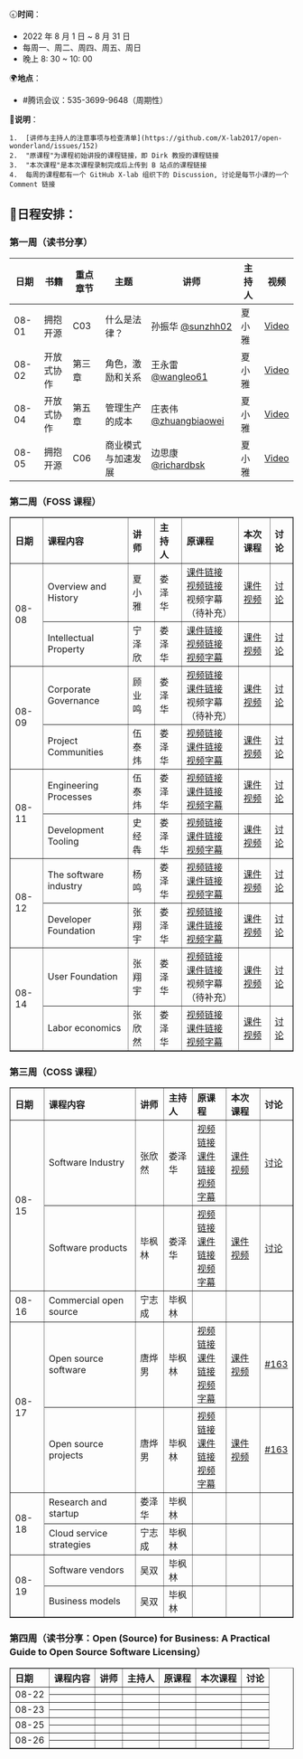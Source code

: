 🕣**时间**：
- 2022 年 8 月 1 日 ~ 8 月 31 日
- 每周一、周二、周四、周五、周日
- 晚上 8: 30 ~ 10: 00

🌍**地点**：
- #腾讯会议：535-3699-9648（周期性）

📒**说明**：

	1.  [讲师与主持人的注意事项与检查清单](https://github.com/X-lab2017/open-wonderland/issues/152)
	2.  "原课程"为课程初始讲授的课程链接，即 Dirk 教授的课程链接
	3.  "本次课程"是本次课程录制完成后上传到 B 站点的课程链接
	4.  每周的课程都有一个 GitHub X-lab 组织下的 Discussion, 讨论是每节小课的一个 Comment 链接

## 📆日程安排：

### 第一周（读书分享）

| 日期  | 书籍       | 重点章节 | 主题               | 讲师                                                     | 主持人 | 视频 | 
| ----- | ---------- | -------- | ------------------ | -------------------------------------------------- | ------ | ------ | 
| 08-01 | 拥抱开源   | C03      | 什么是法律？       | 孙振华 [@sunzhh02](https://github.com/sunzhh02)          |  夏小雅   |  [Video](https://www.bilibili.com/video/BV1pU4y1Y7Q8?spm_id_from=333.999.0.0&vd_source=6afe4b8be94a864bf36064ef28580424)|   
| 08-02 | 开放式协作 | 第三章   | 角色，激励和关系   | 王永雷[@wangleo61](https://github.com/wangleo61)         |  夏小雅    | [Video](https://www.bilibili.com/video/BV12G4y1e777?spm_id_from=333.999.0.0&vd_source=6afe4b8be94a864bf36064ef28580424)        | 
| 08-04 | 开放式协作 | 第五章   | 管理生产的成本     | 庄表伟[@zhuangbiaowei](https://github.com/zhuangbiaowei) |  夏小雅   |  [Video](https://www.bilibili.com/video/BV1Rg411C77N/?spm_id_from=333.788&vd_source=6afe4b8be94a864bf36064ef28580424)      | 
| 08-05 | 拥抱开源   | C06      | 商业模式与加速发展 | 边思康[@richardbsk](https://github.com/richardbsk)       |  夏小雅    |   [Video](https://www.bilibili.com/video/BV1Ha411K7h5/?spm_id_from=333.788&vd_source=6afe4b8be94a864bf36064ef28580424)     | 


### 第二周（FOSS 课程）

<table border="1">
    <tr>
        <th align="left">日期</th>   
        <th align="left">课程内容</th> 
        <th align="left">讲师</th>  
      	<th align="left">主持人</th>
      	<th align="left">原课程</th>
      	<th align="left">本次课程</th>
      	<th align="left">讨论</th>
    </tr>
    <tr>
        <td rowspan="2">08-08</td>
        <td>Overview and History</td>
        <td>夏小雅</td>
      	<td>娄泽华</td>
      	<td><a href="https://github.com/dirkriehle/foss-course/blob/main/Generated/Lecture%20slides/FOSS%20B01%20-%20Overview%20History.pdf">课件链接</a><br/>
<a href="https://www.youtube.com/watch?v=YKD_piAJg_E&list=PLQ2ODVSeOYlXtMfsO-JrL--lnFRbAaLHL&index=1">视频链接</a><br/>
	视频字幕（待补充）</td>
      	<td><a href="https://xlab2017.yuque.com/docs/share/50e77567-7e2e-4798-8a0d-f15b4d46f880">课件</a><br/>
	    <a href="https://www.bilibili.com/video/BV1FW4y1Y7pu">视频</a></td>
      	<td><a href="https://github.com/X-lab2017/open-wonderland/discussions/156">讨论</a></td>
    </tr>
    <tr>
        <td>Intellectual Property</td>
        <td>宁泽欣</td>
      	<td>娄泽华</td>
      	<td>
		<a href="https://github.com/dirkriehle/foss-course/blob/main/Generated/Lecture%20slides/FOSS%20B02%20-%20Intellectual%20Property.pdf">课件链接</a><br/>
		<a href="https://www.youtube.com/watch?v=icORK-MbZdg&list=PLQ2ODVSeOYlXtMfsO-JrL--lnFRbAaLHL&index=3">视频链接</a><br/>
		<a href="https://github.com/X-lab2017/oss101-awesome-list/blob/main/Free%20and%20Open%20Source%20Software%20(FOSS)/02-Intellectual%20Property.txt">视频字幕</a>
	    </td>
      	<td>
		<a href="https://xlab2017.yuque.com/staff-kbz9wp/fw9nem/udo1zu">课件</a><br/>
	    	<a href="https://www.bilibili.com/video/BV1FW4y1Y7pu">视频</a>
	    </td>
      	<td><a href="https://github.com/X-lab2017/open-wonderland/discussions/156">讨论</a></td>
    </tr>
  	<tr>
        <td rowspan="2">08-09</td>
        <td>Corporate Governance</td>
        <td>顾业鸣</td>
      	<td>娄泽华</td>
      	<td>
		<a href="https://www.youtube.com/watch?v=32zRuwlXL1E&list=PLQ2ODVSeOYlXtMfsO-JrL--lnFRbAaLHL&index=3">视频链接</a><br>
		<a href="https://github.com/dirkriehle/foss-course/blob/main/Generated/Lecture%20slides/FOSS%20B03%20-%20Corporate%20Governance.pdf">课件链接</a><br>
		<a>视频字幕（待补充）</a>
	</td>
      	<td>
		<a href="https://xlab2017.yuque.com/staff-kbz9wp/fw9nem/udo1zu">课件</a><br>
		<a href="https://www.bilibili.com/video/BV1KB4y167vt">视频</a>
	</td>
      	<td><a href="https://github.com/X-lab2017/open-wonderland/discussions/156">讨论</a></td>
    </tr>
    <tr>
        <td>Project Communities</td>
        <td>伍泰炜</td>
      	<td>娄泽华</td>
      	<td> 
			<a href="https://www.youtube.com/watch?v=MgbkYtWhNnM&list=PLQ2ODVSeOYlXtMfsO-JrL--lnFRbAaLHL&index=4&ab_channel=DirkRIEHLE">视频链接</a> <br/>
			<a href="https://github.com/dirkriehle/foss-course/blob/main/Generated/Lecture%20slides/FOSS%20B04%20-%20Project%20Communities.pdf">课件链接</a><br/>
			<a href="https://github.com/X-lab2017/oss101-awesome-list/blob/main/Free%20and%20Open%20Source%20Software%20(FOSS)/04-Project%20Communities.srt">视频字幕</a>  
		</td>
      	<td>
			<a href="https://xlab2017.yuque.com/staff-kbz9wp/fw9nem/xmegvi">课件</a><br/> 
			<a href="https://www.bilibili.com/video/BV1KB4y167vt">视频</a>
		</td>
      	<td>
			<a href="https://github.com/X-lab2017/open-wonderland/discussions/156">讨论</a>
		</td>
    </tr>
  	<tr>
        <td rowspan="2">08-11</td>
        <td>Engineering Processes</td>
        <td>伍泰炜</td>
      	<td>娄泽华</td>
      	<td> 
			<a href="https://www.youtube.com/watch?v=PvOt1R9Gxiw&list=PLQ2ODVSeOYlXtMfsO-JrL--lnFRbAaLHL&index=5">视频链接</a> <br/>
			<a href="https://github.com/dirkriehle/foss-course/blob/main/Generated/Lecture%20slides/FOSS%20B05%20-%20Engineering%20Processes.pdf">课件链接</a><br/>
			<a href="https://github.com/X-lab2017/oss101-awesome-list/blob/main/Free%20and%20Open%20Source%20Software%20(FOSS)/05-Engineering%20Processes.srt">视频字幕</a>  
	</td>
      	<td>
			<a href="https://xlab2017.yuque.com/staff-kbz9wp/fw9nem/nfym6n">课件</a><br/> 
			<a href="https://www.bilibili.com/video/BV1Ev4y1c7KR">视频</a>
	</td>
      	<td><a href="https://github.com/X-lab2017/open-wonderland/discussions/156">讨论</a></td>
    </tr>
    <tr>
        <td>Development Tooling</td>
        <td>史经犇</td>
      	<td>娄泽华</td>
      	<td> 
			<a href="https://www.youtube.com/watch?v=AqgJ0viCHBE&list=PLQ2ODVSeOYlXtMfsO-JrL--lnFRbAaLHL&index=6">视频链接</a> <br/>
			<a href="https://github.com/dirkriehle/foss-course/blob/main/Generated/Lecture%20slides/FOSS%20B06%20-%20Development%20Tooling.pdf">课件链接</a><br/>
			<a href="https://github.com/X-lab2017/oss101-awesome-list/blob/main/Free%20and%20Open%20Source%20Software%20(FOSS)/06-Development%20Tooling.txt">视频字幕</a>  
	</td>
      	<td>
		<a href="https://xlab2017.yuque.com/staff-kbz9wp/fw9nem/vbftq1">课件</a><br/> 
		<a href="https://www.bilibili.com/video/BV1Ev4y1c7KR">视频</a>
	</td>
      	<td><a href="https://github.com/X-lab2017/open-wonderland/discussions/156">讨论</a></td>
	    </tr>
		<tr>
		<td rowspan="2">08-12</td>
		<td>The software industry</td>
		<td>杨鸣</td>
		<td>娄泽华</td>
		<td><a href="https://www.youtube.com/watch?v=AUJFbM9MySg&list=PLQ2ODVSeOYlXtMfsO-JrL--lnFRbAaLHL&index=7">视频链接</a > <br/>
	  	 <a href="https://github.com/dirkriehle/foss-course/blob/main/Generated/Lecture%20slides/FOSS%20C01%20-%20The%20Software%20Industry.pdf">课件链接</a ><br/>
	   <a href="https://github.com/X-lab2017/oss101-awesome-list/blob/main/Free%20and%20Open%20Source%20Software%20(FOSS)/07-The%20software%20industry.srt">视频字幕</a >  
	  </td>
       <td>
	   <a href="https://xlab2017.yuque.com/staff-kbz9wp/fw9nem/pgixip">课件</a ><br/> 
	   <a href="https://www.bilibili.com/video/BV1QF411w7FT">视频</a>
	</td>
      	<td><a href="https://github.com/X-lab2017/open-wonderland/discussions/156">讨论</a></td>
    </tr>
    <tr>
        <td>Developer Foundation</td>
        <td>张翔宇</td>
      	<td>娄泽华</td>
      	<td>
	    <a href="https://www.youtube.com/watch?v=1N2ySx63trE&list=PLQ2ODVSeOYlXtMfsO-JrL--lnFRbAaLHL&index=8">视频链接</a > <br/>
	    <a href="https://github.com/dirkriehle/foss-course/blob/main/Generated/Lecture%20slides/FOSS%20C02%20-%20Developer%20Foundations.pdf">课件链接</a ><br/>
	    <a href="https://github.com/X-lab2017/oss101-awesome-list/blob/main/Free%20and%20Open%20Source%20Software%20(FOSS)/08-Developer%20Foundation.srt">视频字幕</a>
	</td>
      	<td>
	   <a href="https://xlab2017.yuque.com/docs/share/baec5678-2965-49c3-b02a-fd32a0994145">课件</a ><br/> 
	   <a href="https://www.bilibili.com/video/BV1QF411w7FT">视频</a>
	</td>
      	<td><a href="https://github.com/X-lab2017/open-wonderland/discussions/156">讨论</a></td>
    </tr>
  	<tr>
        <td rowspan="2">08-14</td>
        <td>User Foundation</td>
        <td>张翔宇</td>
      	<td>娄泽华</td>
      	<td>
		<a href="https://www.youtube.com/watch?v=yJZhdnXeKyU&list=PLQ2ODVSeOYlXtMfsO-JrL--lnFRbAaLHL&index=9">视频链接</a> <br/>
		<a href="https://github.com/dirkriehle/foss-course/blob/main/Generated/Lecture%20slides/FOSS%20C03%20-%20User%20Consortia.pdf">课件链接</a><br/>
		视频字幕（待补充）
	</td>
      	<td>
		    <a href="https://xlab2017.yuque.com/docs/share/60e15ad6-8c3f-48dc-88af-68682a17c3a5">课件</a ><br/> 
	   	  <a href="https://www.bilibili.com/video/bv1uG4y1a71D">视频</a>
	      </td>
      	<td><a href="https://github.com/X-lab2017/open-wonderland/discussions/156">讨论</a></td>
    </tr>
    <tr>
        <td>Labor economics</td>
        <td>张欣然</td>
      	<td>娄泽华</td>
      	<td>
		<a href="https://www.youtube.com/watch?v=-N4f4fKxyQc&list=PLQ2ODVSeOYlXtMfsO-JrL--lnFRbAaLHL&index=10">视频链接</a > <br/>
		<a href="https://github.com/dirkriehle/foss-course/blob/main/Generated/Lecture%20slides/FOSS%20C07%20-%20Labor%20Economics.pdf">课件链接</a ><br/>
		<a href="https://github.com/X-lab2017/oss101-awesome-list/blob/main/Free%20and%20Open%20Source%20Software%20(FOSS)/10-Labor%20economics.txt">视频字幕</a> 
	</td>
      	<td>
		<a href="https://xlab2017.yuque.com/staff-kbz9wp/fw9nem/zx4h46">课件</a ><br/>
		<a href="https://www.bilibili.com/video/bv1uG4y1a71D">视频</a>
	</td>
      	<td><a href="https://github.com/X-lab2017/open-wonderland/discussions/156">讨论</a></td>
    </tr>
</table>

### 第三周（COSS 课程）

<table border="1">
    <tr>
        <th align="left">日期</th>   
        <th align="left">课程内容</th> 
        <th align="left">讲师</th>  
      	<th align="left">主持人</th>
      	<th align="left">原课程</th>
      	<th align="left">本次课程</th>
      	<th align="left">讨论</th>
    </tr>
    <tr>
        <td rowspan="2">08-15</td>
        <td>Software Industry</td>
        <td>张欣然</td>
      	<td>娄泽华</td>
      	<td>
		<a href="https://www.youtube.com/watch?v=yuD4i8karug&list=PLQ2ODVSeOYlX_ssU08e-9x_ggESeBsyhh&index=1">视频链接</a > <br/>
		<a href="https://github.com/dirkriehle/coss-course/blob/main/Generated/Lecture%20slides/COSS%20B01%20-%20The%20Software%20Industry.pdf">课件链接</a ><br/>
		<a href="https://github.com/X-lab2017/oss101-awesome-list/blob/main/Commercial%20Open%20Source%20Startups%20(COSS)/01-The%20software%20industry.txt">视频字幕</a> 
	</td>
      	<td>
		<a href="https://xlab2017.yuque.com/staff-kbz9wp/fw9nem/srfasr">课件</a ><br/>
		<a href="https://www.bilibili.com/video/BV15N4y1V7u3">视频</a>
	</td>
      	<td><a href="https://github.com/orgs/X-lab2017/discussions/163">讨论</a></td>
    </tr>
    <tr>
        <td>Software products</td>
        <td>毕枫林</td>
      	<td>娄泽华</td>
      	<td> <a href="https://www.youtube.com/watch?v=R9G_upEhAPw&list=PLQ2ODVSeOYlX_ssU08e-9x_ggESeBsyhh&index=2">视频链接</a ><br/>
	     <a href="https://github.com/dirkriehle/coss-course/blob/main/Generated/Lecture%20slides/COSS%20B02%20-%20Software%20Products.pdf">课件链接</a ><br/>	<a href="https://github.com/bifenglin/oss101-awesome-list/blob/main/Commercial%20Open%20Source%20Startups%20(COSS)/02-Software%20products.srt">视频字幕</a>
	</td>
      	<td><a href="https://xlab2017.yuque.com/staff-kbz9wp/fw9nem/hoq0o9">课件</a ><br/>
	    <a href="https://www.bilibili.com/video/BV15N4y1V7u3">视频</a>
	</td>
      	<td><a href="https://github.com/orgs/X-lab2017/discussions/163#discussioncomment-3395816">讨论</a></td>
    </tr>
    <tr>
        <td>08-16</td>
        <td>Commercial open source</td>
        <td>宁志成</td>
      	<td>毕枫林</td>
      	<td></td>
      	<td></td>
      	<td></td>
    </tr>
    <tr>
        <td rowspan="2">08-17</td>
        <td>Open source software</td>
        <td>唐烨男</td>
      	<td>毕枫林</td>
        <td>
          <a href="https://www.youtube.com/watch?v=RiOxg95b2_8&list=PLQ2ODVSeOYlX_ssU08e-9x_ggESeBsyhh&index=5" >视频链接</a ><br />
          <a href="https://github.com/dirkriehle/coss-course/blob/main/Generated/Lecture%20slides/COSS%20C01%20-%20Open%20Source%20Software.pdf" >课件链接</a ><br />
          <a href="https://github.com/bifenglin/oss101-awesome-list/blob/main/Commercial%20Open%20Source%20Startups%20(COSS)/05-Open%20source%20software%20.txt" >视频字幕</a >
        </td>
        <td>
          <a href="https://xlab2017.yuque.com/staff-kbz9wp/fw9nem/feq5w7">课件</a><br />
          <a href="">视频</a>
        </td>
        <td>
          <a href="https://github.com/orgs/X-lab2017/discussions/163#discussioncomment-3411092" >#163</a >
        </td>
    </tr>
    <tr>
        <td>Open source projects</td>
        <td>唐烨男</td>
      	<td>毕枫林</td>
        <td>
          <a href="https://www.youtube.com/watch?v=RiOxg95b2_8&list=PLQ2ODVSeOYlX_ssU08e-9x_ggESeBsyhh&index=6" >视频链接</a ><br />
          <a href="https://github.com/dirkriehle/coss-course/blob/main/Generated/Lecture%20slides/COSS%20C02%20-%20Open%20Source%20Projects.pdf" >课件链接</a ><br />
          <a href="https://github.com/bifenglin/oss101-awesome-list/blob/main/Commercial%20Open%20Source%20Startups%20(COSS)/06-Open%20source%20projects.txt" >视频字幕</a >
        </td>
        <td>
          <a href="https://xlab2017.yuque.com/staff-kbz9wp/fw9nem/pkg8ui">课件</a><br />
          <a href="">视频</a>
        </td>
        <td>
          <a href="https://github.com/orgs/X-lab2017/discussions/163#discussioncomment-3411321" >#163</a >
        </td>
    </tr>
  	<tr>
        <td rowspan="2">08-18</td>
        <td>Research and startup</td>
        <td>娄泽华</td>
      	<td>毕枫林</td>
      	<td></td>
      	<td></td>
      	<td></td>
    </tr>
    <tr>
        <td>Cloud service strategies</td>
        <td>宁志成</td>
      	<td>毕枫林</td>
      	<td></td>
      	<td></td>
      	<td></td>
    </tr> 
    <tr>
        <td rowspan="2">08-19</td>
        <td>Software vendors</td>
        <td>吴双</td>
      	<td>毕枫林</td>
      	<td></td>
      	<td></td>
      	<td></td>
    </tr>
    <tr>
        <td>Business models</td>
        <td>吴双</td>
      	<td>毕枫林</td>
      	<td></td>
      	<td></td>
      	<td></td>
    </tr>
</table>

### 第四周（读书分享：Open (Source) for Business: A Practical Guide to Open Source Software Licensing）

<table border="1">
    <tr>
        <th align="left">日期</th>   
        <th align="left">课程内容</th> 
        <th align="left">讲师</th>  
      	<th align="left">主持人</th>
      	<th align="left">原课程</th>
      	<th align="left">本次课程</th>
      	<th align="left">讨论</th>
    </tr>
    <tr>
        <td rowspan="2">08-22</td>
        <td></td>
        <td></td>
      	<td></td>
      	<td></td>
      	<td></td>
      	<td></td>
    </tr>
    <tr>
        <td></td>
        <td></td>
      	<td></td>
      	<td></td>
      	<td></td>
      	<td></td>
    </tr>
  	<tr>
        <td rowspan="2">08-23</td>
        <td></td>
        <td></td>
      	<td></td>
      	<td></td>
      	<td></td>
      	<td></td>
    </tr>
    <tr>
        <td></td>
        <td></td>
      	<td></td>
      	<td></td>
      	<td></td>
      	<td></td>
    </tr>
  	<tr>
        <td rowspan="2">08-25</td>
        <td></td>
        <td></td>
      	<td></td>
      	<td></td>
      	<td></td>
      	<td></td>
    </tr>
    <tr>
        <td></td>
        <td></td>
      	<td></td>
      	<td></td>
      	<td></td>
      	<td></td>
    </tr>
  	<tr>
        <td rowspan="2">08-26</td>
        <td></td>
        <td></td>
      	<td></td>
      	<td></td>
      	<td></td>
      	<td></td>
    </tr>
    <tr>
        <td></td>
        <td></td>
      	<td></td>
      	<td></td>
      	<td></td>
      	<td></td>
    </tr>
</table>

